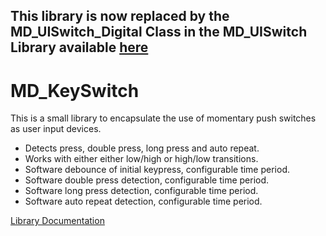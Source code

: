 This library is now replaced by the MD_UISwitch_Digital Class in the MD_UISwitch Library available [here](https://github.com/MajicDesigns/MD_UISwitch)
-

# MD_KeySwitch

This is a small library to encapsulate the use of momentary push switches as user input devices.  
* Detects press, double press, long press and auto repeat.
* Works with either either low/high or high/low transitions.
* Software debounce of initial keypress, configurable time period.
* Software double press detection, configurable time period.
* Software long press detection, configurable time period.
* Software auto repeat detection, configurable time period.

[Library Documentation](https://majicdesigns.github.io/MD_KeySwitch/)